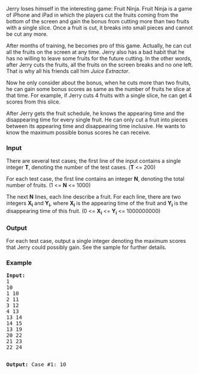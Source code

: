 <p>Jerry loses himself in the interesting game: Fruit Ninja. Fruit Ninja is a game of iPhone and iPad in which the players cut the fruits coming from the bottom of the screen and gain the bonus from cutting more than two fruits with a single slice. Once a fruit is cut, it breaks into small pieces and cannot be cut any more.</p>
<p>After months of training, he becomes pro of this game. Actually, he can cut all the fruits on the screen at any time. Jerry also has a bad habit that he has no willing to leave some fruits for the future cutting. In the other words, after Jerry cuts the fruits, all the fruits on the screen breaks and no one left. That is why all his friends call him <em>Juice Extractor</em>.</p>
<p>Now he only consider about the bonus, when he cuts more than two fruits, he can gain some bonus scores as same as the number of fruits he slice at that time. For example, if Jerry cuts 4 fruits with a single slice, he can get 4 scores from this slice.</p>
<p>After Jerry gets the fruit schedule, he knows the appearing time and the disappearing time for every single fruit. He can only cut a fruit into pieces between its appearing time and disappearing time inclusive. He wants to know the maximum possible bonus scores he can receive.</p>
<h3>Input</h3>
<p>There are several test cases; the first line of the input contains a single integer <strong>T</strong>, denoting the number of the test cases. (<strong>T</strong> &lt;= 200)</p>
<p>For each test case, the first line contains an integer <strong>N</strong>, denoting the total number of fruits. (1 &lt;= <strong>N</strong> &lt;= 1000)</p>
<p>The next <strong>N</strong> lines, each line describe a fruit. For each line, there are two integers <strong>X<sub>i</sub></strong> and <strong>Y<sub>i</sub></strong>, where <strong>X<sub>i</sub></strong> is the appearing time of the fruit and <strong>Y<sub>i</sub></strong> is the disappearing time of this fruit. (0 &lt;= <strong>X<sub>i</sub></strong> &lt;= <strong>Y<sub>i</sub></strong> &lt;= 1000000000)</p>
<h3>Output</h3>
<p>For each test case, output a single integer denoting the maximum scores that Jerry could possibly gain. See the sample for further details.</p>
<h3>Example</h3>
<pre><strong>Input:</strong>
1
10
1 10
2 11
3 12
4 13
13 14
14 15
13 19
20 22
21 23
22 24

<strong>Output:</strong>
Case #1: 10
</pre>
